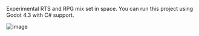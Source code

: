 Experimental RTS and RPG mix set in space. You can run this project using Godot 4.3 with C# support.

![image](https://github.com/user-attachments/assets/cf5b272b-6bd5-473e-b794-8deebd95f8b1)
